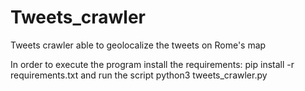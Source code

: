 # Tweets_crawler
Tweets crawler able to geolocalize the tweets on Rome's map


In order to execute the program install the requirements:
pip install -r requirements.txt
and run the script
python3 tweets_crawler.py

